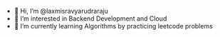 - 👋 Hi, I’m @laxmisravyarudraraju
- 👀 I’m interested in Backend Development and Cloud
- 🌱 I’m currently learning Algorithms by practicing leetcode problems

<!---
laxmisravyarudraraju/laxmisravyarudraraju is a ✨ special ✨ repository because its `README.md` (this file) appears on your GitHub profile.
You can click the Preview link to take a look at your changes.
--->
